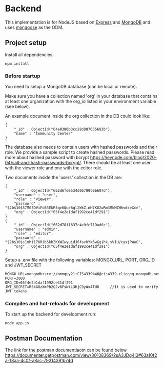 # Backend

This implementation is for NodeJS based on [Express](https://expressjs.com/) and [MongoDB](https://www.mongodb.com/) and uses [mongoose](https://mongoosejs.com/) as the ODM.

## Project setup

Install all dependencies.

    npm install

### Before startup
You need to setup a MongoDB database (can be local or remote).

Make sure you have a collection named 'org' in your database that contains at least one organization with the org_id listed in your environment variable (see below).

An example document inside the org collection in the DB could look like:
```
{
    "_id" : ObjectId("64e0380b3cc28d087655693b"),
    "name" : "Community Center"
}
```

The database also needs to contain users with hashed passwords and their role. We provide a sample script to create hashed passwords. Please read more about hashed password with bcrypt https://heynode.com/blog/2020-04/salt-and-hash-passwords-bcrypt/. There should be at least one user with the viewer role and one with the editor role.

Two documents inside the 'users' collection in the DB are:
```
{
    "_id" : ObjectId("662d6fde534d06709c0b697d"),
    "username" : "user",
    "role" : "viewer",
    "password" : "$2b$10$57MGZOViFcB3EkR5qv6Que6ql2WkZ.nH7KO2wRm3MkMZHhvdzeXce",
    "org" : ObjectId("65f4e2e1daf1992ce41df291")
}
{
    "_id" : ObjectId("662d7811637c4e0fc719ad0c"),
    "username" : "admin",
    "role" : "editor",
    "password" : "$2b$10$s1mhi17URib6kbZKXWIwyuidJ6favhYk6wGgjhk.sVIU/cyxjPWuG",
    "org" : ObjectId("65f4e2e1daf1992ce41df291")
}
```

Setup a .env file with the following variables: MONGO_URL, PORT, ORG_ID and JWT_SECRET

    MONGO_URL=mongodb+srv://nmnguy21:CIS4339%40@cis4339.clicqhg.mongodb.net/CIS4339
    PORT=3000
    ORG_ID=65f4e2e1daf1992ce41df291
    JWT_SECRET=R5kG8zXmPb2QJv6FsNtL3HjC9yWx4TdU     //It is used to verify JWT tokens

### Compiles and hot-reloads for development

To start up the backend for development run:

    node app.js

## Postman Documentation
The link for the postman documentiaotn can be found below
<https://documenter.getpostman.com/view/30108369/2sA3JDg4i3#63a10f2a-18aa-4c0f-a8ac-79314391b74d>
